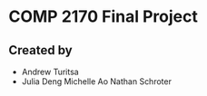 # COMP 2170 Final Project       

## Created by
- Andrew Turitsa
- Julia Deng
Michelle Ao
Nathan Schroter
